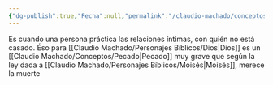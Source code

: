 ```yaml
---
{"dg-publish":true,"Fecha":null,"permalink":"/claudio-machado/conceptos/inmoralidad-sexual/","dgPassFrontmatter":true}
---
```


Es cuando una persona práctica las relaciones íntimas, con quién no está casado. Éso para [[Claudio Machado/Personajes Bíblicos/Dios\|Dios]]  es un [[Claudio Machado/Conceptos/Pecado\|Pecado]] muy grave que según la ley dada a [[Claudio Machado/Personajes Bíblicos/Moisés\|Moisés]], merece la muerte 